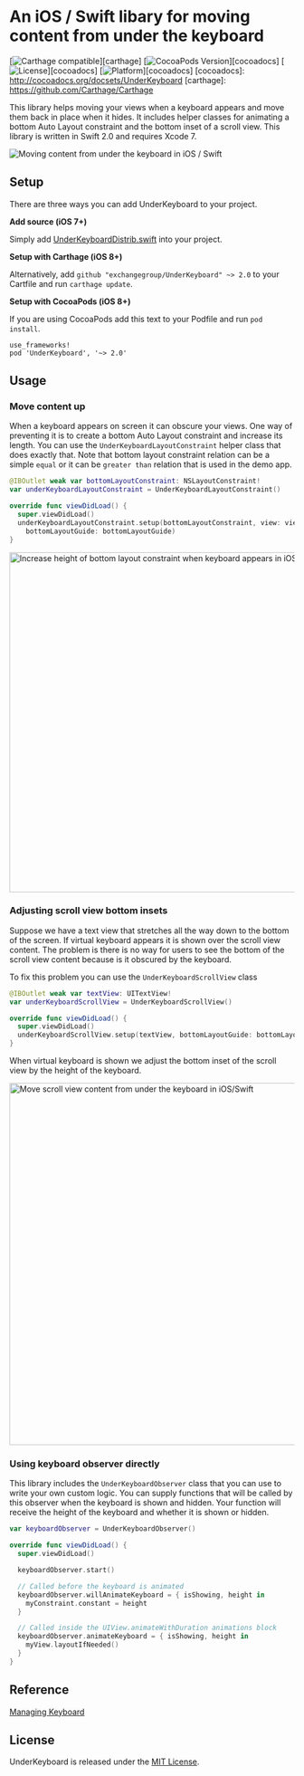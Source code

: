 # An iOS / Swift libary for moving content from under the keyboard

[![Carthage compatible](https://img.shields.io/badge/Carthage-compatible-4BC51D.svg?style=flat)][carthage]
[![CocoaPods Version](https://img.shields.io/cocoapods/v/UnderKeyboard.svg?style=flat)][cocoadocs]
[![License](https://img.shields.io/cocoapods/l/UnderKeyboard.svg?style=flat)][cocoadocs]
[![Platform](https://img.shields.io/cocoapods/p/UnderKeyboard.svg?style=flat)][cocoadocs]
[cocoadocs]: http://cocoadocs.org/docsets/UnderKeyboard
[carthage]: https://github.com/Carthage/Carthage

This library helps moving your views when a keyboard appears and move them back in place when it hides.
It includes helper classes for animating a bottom Auto Layout constraint and the bottom inset of a scroll view.
This library is written in Swift 2.0 and requires Xcode 7.


<img src='https://raw.githubusercontent.com/exchangegroup/UnderKeyboard/master/Graphics/under_keyboard_demo.gif' alt='Moving content from under the keyboard in iOS / Swift'>

## Setup

There are three ways you can add UnderKeyboard to your project.

**Add source (iOS 7+)**

Simply add [UnderKeyboardDistrib.swift](https://github.com/exchangegroup/UnderKeyboard/blob/master/Distrib/UnderKeyboardDistrib.swift) into your project.

**Setup with Carthage (iOS 8+)**

Alternatively, add `github "exchangegroup/UnderKeyboard" ~> 2.0` to your Cartfile and run `carthage update`.

**Setup with CocoaPods (iOS 8+)**

If you are using CocoaPods add this text to your Podfile and run `pod install`.

    use_frameworks!
    pod 'UnderKeyboard', '~> 2.0'


## Usage


### Move content up

When a keyboard appears on screen it can obscure your views. One way of preventing it is to create a bottom Auto Layout constraint and increase its length. You can use the `UnderKeyboardLayoutConstraint` helper class that does exactly that. Note that bottom layout constraint relation can be a simple `equal` or it can be `greater than` relation that is used in the demo app.

```Swift
@IBOutlet weak var bottomLayoutConstraint: NSLayoutConstraint!
var underKeyboardLayoutConstraint = UnderKeyboardLayoutConstraint()

override func viewDidLoad() {
  super.viewDidLoad()
  underKeyboardLayoutConstraint.setup(bottomLayoutConstraint, view: view,
    bottomLayoutGuide: bottomLayoutGuide)
}
```

<img src='https://raw.githubusercontent.com/exchangegroup/UnderKeyboard/master/Graphics/bottom_constraint.png' alt='Increase height of bottom layout constraint when keyboard appears in iOS' width='601'>


### Adjusting scroll view bottom insets

Suppose we have a text view that stretches all the way down to the bottom of the screen. If virtual keyboard appears it is shown over the scroll view content. The problem is there is no way for users to see the bottom of the scroll view content because is it obscured by the keyboard.

To fix this problem you can use the `UnderKeyboardScrollView` class

```Swift
@IBOutlet weak var textView: UITextView!
var underKeyboardScrollView = UnderKeyboardScrollView()

override func viewDidLoad() {
  super.viewDidLoad()
  underKeyboardScrollView.setup(textView, bottomLayoutGuide: bottomLayoutGuide)
}
```


When virtual keyboard is shown we adjust the bottom inset of the scroll view by the height of the keyboard.

<img src="https://raw.githubusercontent.com/exchangegroup/UnderKeyboard/master/Graphics/under_the_keyboard_ios.png" alt="Move scroll view content from under the keyboard in iOS/Swift" width="640" />


### Using keyboard observer directly

This library includes the `UnderKeyboardObserver` class that you can use to write your own custom logic. You can supply functions that will be called by this observer when the keyboard is shown and hidden. Your function will receive the height of the keyboard and whether it is shown or hidden.

```Swift
var keyboardObserver = UnderKeyboardObserver()

override func viewDidLoad() {
  super.viewDidLoad()

  keyboardObserver.start()

  // Called before the keyboard is animated
  keyboardObserver.willAnimateKeyboard = { isShowing, height in
    myConstraint.constant = height
  }

  // Called inside the UIView.animateWithDuration animations block
  keyboardObserver.animateKeyboard = { isShowing, height in
    myView.layoutIfNeeded()
  }
}
```


## Reference

[Managing Keyboard](https://developer.apple.com/library/ios/documentation/StringsTextFonts/Conceptual/TextAndWebiPhoneOS/KeyboardManagement/KeyboardManagement.html)

## License

UnderKeyboard is released under the [MIT License](LICENSE).
